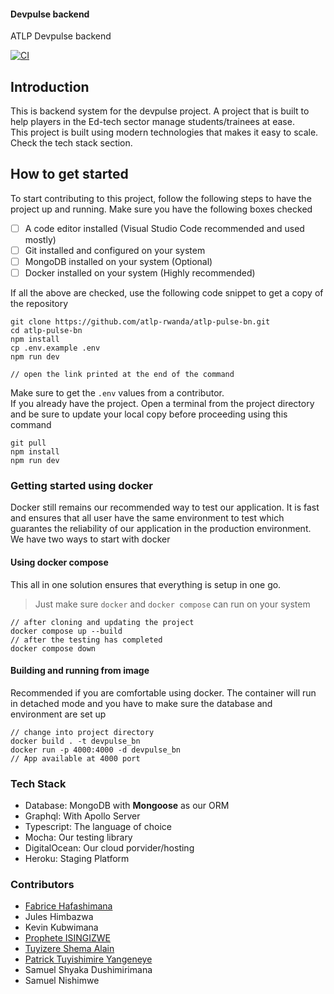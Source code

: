 #### Devpulse backend

ATLP Devpulse backend

[![CI](https://github.com/atlp-rwanda/atlp-pulse-bn/actions/workflows/ci-pipeline.yml/badge.svg)](https://github.com/atlp-rwanda/atlp-pulse-bn/actions/workflows/ci-pipeline.yml)

## Introduction

This is backend system for the devpulse project. A project that is built to help players in the Ed-tech sector manage students/trainees at ease. \
This project is built using modern technologies that makes it easy to scale. Check the tech stack section.

## How to get started

To start contributing to this project, follow the following steps to have the project up and running.
Make sure you have the following boxes checked

- [ ] A code editor installed (Visual Studio Code recommended and used mostly)
- [ ] Git installed and configured on your system
- [ ] MongoDB installed on your system (Optional)
- [ ] Docker installed on your system (Highly recommended)

If all the above are checked, use the following code snippet to get a copy of the repository

```git
git clone https://github.com/atlp-rwanda/atlp-pulse-bn.git
cd atlp-pulse-bn
npm install
cp .env.example .env
npm run dev

// open the link printed at the end of the command
```
Make sure to get the `.env` values from a contributor.  
If you already have the project. Open a terminal from the project directory and be sure to update your local copy before proceeding using this command

```git
git pull
npm install
npm run dev
```

### Getting started using docker

Docker still remains our recommended way to test our application. It is fast and ensures that all user have the same environment to test which guarantes the reliability of our application in the production environment. We have two ways to start with docker

#### Using docker compose

This all in one solution ensures that everything is setup in one go.

> Just make sure `docker` and `docker compose` can run on your system

```
// after cloning and updating the project
docker compose up --build
// after the testing has completed
docker compose down
```

#### Building and running from image

Recommended if you are comfortable using docker. The container will run in detached mode and you have to make sure the database and environment are set up

```
// change into project directory
docker build . -t devpulse_bn
docker run -p 4000:4000 -d devpulse_bn
// App available at 4000 port
```

### Tech Stack

- Database: MongoDB with **Mongoose** as our ORM
- Graphql: With Apollo Server
- Typescript: The language of choice
- Mocha: Our testing library
- DigitalOcean: Our cloud porvider/hosting
- Heroku: Staging Platform

### Contributors

- [Fabrice Hafashimana](https://github.com/feyton)
- Jules Himbazwa
- Kevin Kubwimana
- [Prophete ISINGIZWE](https://github.com/procech20)
- [Tuyizere Shema Alain](https://github.com/tsa2341)
- [Patrick Tuyishimire Yangeneye](https://github.com/PatrickTUy)
- Samuel Shyaka Dushimirimana
- Samuel Nishimwe
